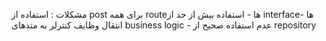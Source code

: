  
 مشکلات
 : استفاده از post برای همه routeها - استفاده بیش از حد از interfaceها - انتقال وظایف کنترلر به متدهای business logic - عدم استفاده صحیح از repository
